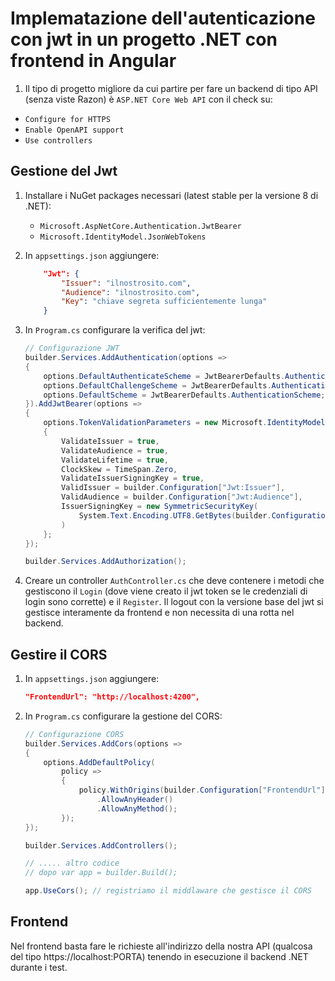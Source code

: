 # Implematazione dell'autenticazione con jwt in un progetto .NET con frontend in Angular

1. Il tipo di progetto migliore da cui partire per fare un backend di tipo API (senza viste Razon) è `ASP.NET Core Web API` con il check su:

-   `Configure for HTTPS`
-   `Enable OpenAPI support`
-   `Use controllers`

## Gestione del Jwt

1. Installare i NuGet packages necessari (latest stable per la versione 8 di .NET):

    - `Microsoft.AspNetCore.Authentication.JwtBearer`
    - `Microsoft.IdentityModel.JsonWebTokens`

1. In `appsettings.json` aggiungere:

    ```json
        "Jwt": {
            "Issuer": "ilnostrosito.com",
            "Audience": "ilnostrosito.com",
            "Key": "chiave segreta sufficientemente lunga"
        }
    ```

1. In `Program.cs` configurare la verifica del jwt:

    ```csharp
    // Configurazione JWT
    builder.Services.AddAuthentication(options =>
    {
        options.DefaultAuthenticateScheme = JwtBearerDefaults.AuthenticationScheme;
        options.DefaultChallengeScheme = JwtBearerDefaults.AuthenticationScheme;
        options.DefaultScheme = JwtBearerDefaults.AuthenticationScheme;
    }).AddJwtBearer(options =>
    {
        options.TokenValidationParameters = new Microsoft.IdentityModel.Tokens.TokenValidationParameters
        {
            ValidateIssuer = true,
            ValidateAudience = true,
            ValidateLifetime = true,
            ClockSkew = TimeSpan.Zero,
            ValidateIssuerSigningKey = true,
            ValidIssuer = builder.Configuration["Jwt:Issuer"],
            ValidAudience = builder.Configuration["Jwt:Audience"],
            IssuerSigningKey = new SymmetricSecurityKey(
                System.Text.Encoding.UTF8.GetBytes(builder.Configuration["Jwt:Key"]!)
            )
        };
    });

    builder.Services.AddAuthorization();
    ```

1. Creare un controller `AuthController.cs` che deve contenere i metodi che gestiscono il `Login` (dove viene creato il jwt token se le credenziali di login sono corrette) e il `Register`. Il logout con la versione base del jwt si gestisce interamente da frontend e non necessita di una rotta nel backend.

## Gestire il CORS

1. In `appsettings.json` aggiungere:

    ```json
    "FrontendUrl": "http://localhost:4200",
    ```

1. In `Program.cs` configurare la gestione del CORS:

    ```csharp
    // Configurazione CORS
    builder.Services.AddCors(options =>
    {
        options.AddDefaultPolicy(
            policy =>
            {
                policy.WithOrigins(builder.Configuration["FrontendUrl"]!)
                    .AllowAnyHeader()
                    .AllowAnyMethod();
            });
    });

    builder.Services.AddControllers();

    // ..... altro codice
    // dopo var app = builder.Build();

    app.UseCors(); // registriamo il middlaware che gestisce il CORS
    ```

## Frontend

Nel frontend basta fare le richieste all'indirizzo della nostra API (qualcosa del tipo https://localhost:PORTA) tenendo in esecuzione il backend .NET durante i test.
